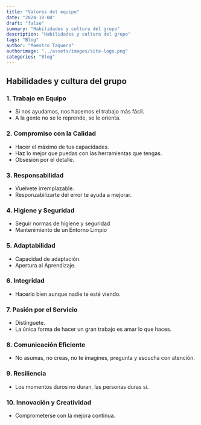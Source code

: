 ```yaml
---
title: "Valores del equipo"
date: "2024-10-08"
draft: "false"
summary: "Habilidades y cultura del grupo"
description: "Habilidades y cultura del grupo"
tags: "Blog"
author: "Maestro Taquero"
authorimage: "../assets/images/site-logo.png"
categories: "Blog"
---
```

## Habilidades y cultura del grupo

### 1. **Trabajo en Equipo**

- Si nos ayudamos, nos hacemos el trabajo más fácil.
- A la gente no se le reprende, se le orienta.

### 2. **Compromiso con la Calidad**

- Hacer el máximo de tus capacidades.
- Haz lo mejor que puedas con las herramientas que tengas.
- Obsesión por el detalle.

### 3. **Responsabilidad**

- Vuelvete irremplazable.
- Responzabilizarte del error te ayuda a mejorar.

### 4. **Higiene y Seguridad**

- Seguir normas de higiene y seguridad
- Mantenimiento de un Entorno Limpio

### 5. **Adaptabilidad**

- Capacidad de adaptación.
- Apertura al Aprendizaje.

### 6. **Integridad**

- Hacerlo bien aunque nadie te esté viendo.

### 7. **Pasión por el Servicio**

- Distínguete.
- La única forma de hacer un gran trabajo es amar lo que haces.

### 8. **Comunicación Eficiente**

- No asumas, no creas, no te imagines, pregunta y escucha con atención.

### 9. **Resiliencia**

- Los momentos duros no duran, las personas duras sí.

### 10. **Innovación y Creatividad**

- Comprometerse con la mejora continua.
